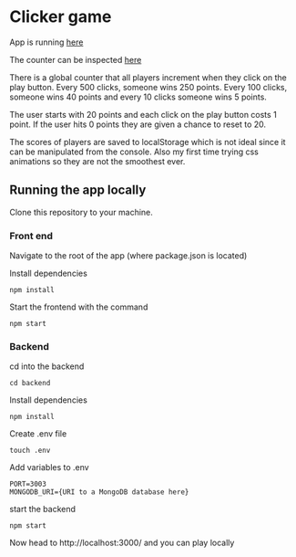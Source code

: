 # Clicker game

App is running [here](https://ollij5.github.io/clicker-game/)

The counter can be inspected [here](https://cryptic-cliffs-66031.herokuapp.com/counter)

There is a global counter that all players increment when they click on the play button. Every 500 clicks, someone wins 250 points.
Every 100 clicks, someone wins 40 points and every 10 clicks someone wins 5 points. 

The user starts with 20 points and each click on the play button costs 1 point. If the user hits 0 points they are given a chance to reset to 20.

The scores of players are saved to localStorage which is not ideal since it can be manipulated from the console. Also my first time trying css animations
so they are not the smoothest ever.  

## Running the app locally

Clone this repository to your machine.

### Front end
Navigate to the root of the app (where package.json is located)

Install dependencies
```
npm install
```

Start the frontend with the command
```
npm start
```

### Backend
cd into the backend
```
cd backend
```

Install dependencies
```
npm install
```

Create .env file
```
touch .env
```

Add variables to .env
```
PORT=3003
MONGODB_URI={URI to a MongoDB database here}
```

start the backend
```
npm start
```

Now head to http://localhost:3000/ and you can play locally

